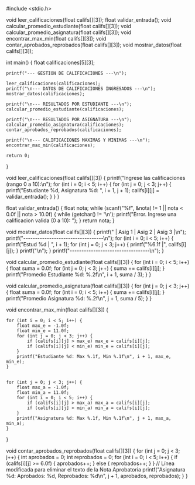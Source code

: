 #include <stdio.h>

void leer_calificaciones(float califs[][3]);
float validar_entrada();
void calcular_promedio_estudiante(float califs[][3]);
void calcular_promedio_asignatura(float califs[][3]);
void encontrar_max_min(float califs[][3]);
void contar_aprobados_reprobados(float califs[][3]);
void mostrar_datos(float califs[][3]);

int main() {
    float calificaciones[5][3];

    printf("--- GESTION DE CALIFICACIONES ---\n");

    leer_calificaciones(calificaciones);
    printf("\n--- DATOS DE CALIFICACIONES INGRESADOS ---\n");
    mostrar_datos(calificaciones);

    printf("\n--- RESULTADOS POR ESTUDIANTE ---\n");
    calcular_promedio_estudiante(calificaciones);

    printf("\n--- RESULTADOS POR ASIGNATURA ---\n");
    calcular_promedio_asignatura(calificaciones);
    contar_aprobados_reprobados(calificaciones);

    printf("\n--- CALIFICACIONES MAXIMAS Y MINIMAS ---\n");
    encontrar_max_min(calificaciones);

    return 0;
}

void leer_calificaciones(float califs[][3]) {
    printf("Ingrese las calificaciones (rango 0 a 10):\n");
    for (int i = 0; i < 5; i++) {
        for (int j = 0; j < 3; j++) {
            printf("Estudiante %d, Asignatura %d: ", i + 1, j + 1);
            califs[i][j] = validar_entrada();
        }
    }
}

float validar_entrada() {
    float nota;
    while (scanf("%f", &nota) != 1 || nota < 0.0f || nota > 10.0f) {
        while (getchar() != '\n'); 
        printf("Error. Ingrese una calificacion valida (0 a 10): ");
    }
    return nota;
}

void mostrar_datos(float califs[][3]) {
    printf("        | Asig 1 | Asig 2 | Asig 3 |\n");
    printf("----------------------------------\n");
    for (int i = 0; i < 5; i++) {
        printf("Estud %d | ", i + 1);
        for (int j = 0; j < 3; j++) {
            printf("%6.1f |", califs[i][j]);
        }
        printf("\n");
    }
    printf("----------------------------------\n");
}

void calcular_promedio_estudiante(float califs[][3]) {
    for (int i = 0; i < 5; i++) {
        float suma = 0.0f;
        for (int j = 0; j < 3; j++) {
            suma += califs[i][j];
        }
        printf("Promedio Estudiante %d: %.2f\n", i + 1, suma / 3);
    }
}

void calcular_promedio_asignatura(float califs[][3]) {
    for (int j = 0; j < 3; j++) {
        float suma = 0.0f;
        for (int i = 0; i < 5; i++) {
            suma += califs[i][j];
        }
        printf("Promedio Asignatura %d: %.2f\n", j + 1, suma / 5);
    }
}

void encontrar_max_min(float califs[][3]) {
    
    for (int i = 0; i < 5; i++) {
        float max_e = -1.0f; 
        float min_e = 11.0f; 
        for (int j = 0; j < 3; j++) {
            if (califs[i][j] > max_e) max_e = califs[i][j];
            if (califs[i][j] < min_e) min_e = califs[i][j];
        }
        printf("Estudiante %d: Max %.1f, Min %.1f\n", i + 1, max_e, min_e);
    }

    
    for (int j = 0; j < 3; j++) {
        float max_a = -1.0f;
        float min_a = 11.0f;
        for (int i = 0; i < 5; i++) {
            if (califs[i][j] > max_a) max_a = califs[i][j];
            if (califs[i][j] < min_a) min_a = califs[i][j];
        }
        printf("Asignatura %d: Max %.1f, Min %.1f\n", j + 1, max_a, min_a);
    }
}

void contar_aprobados_reprobados(float califs[][3]) {
    for (int j = 0; j < 3; j++) {
        int aprobados = 0;
        int reprobados = 0;
        for (int i = 0; i < 5; i++) {
            if (califs[i][j] >= 6.0f) {
                aprobados++;
            } else {
                reprobados++;
            }
        }
        // Línea modificada para eliminar el texto de la Nota Aprobatoria
        printf("Asignatura %d: Aprobados: %d, Reprobados: %d\n", j + 1, aprobados, reprobados);
    }
}

